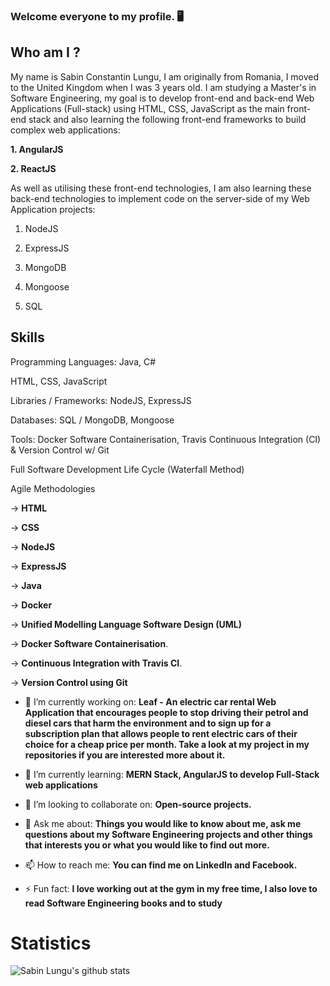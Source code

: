 ### Welcome everyone to my profile. 🖥

## Who am I ?  ##

My name is Sabin Constantin Lungu, I am originally from Romania, I moved to the United Kingdom when I was 3 years old. I am studying a Master's in Software Engineering, my goal is to develop front-end and back-end Web Applications (Full-stack) using HTML, CSS, JavaScript as the main front-end stack and also learning the following front-end frameworks to build complex web applications:

**1. AngularJS**

**2. ReactJS**

As well as utilising these front-end technologies, I am also learning these back-end technologies to implement code on the server-side of my Web Application projects:

1. NodeJS

2. ExpressJS

3. MongoDB

4. Mongoose

5. SQL


## Skills ##

Programming Languages: Java, C#

HTML, CSS, JavaScript

Libraries / Frameworks: NodeJS, ExpressJS

Databases: SQL / MongoDB, Mongoose

Tools: Docker Software Containerisation, Travis Continuous Integration (CI) & Version Control w/ Git

Full Software Development Life Cycle (Waterfall Method)

Agile Methodologies

-> **HTML**

-> **CSS**

-> **NodeJS**

-> **ExpressJS**

-> **Java**

-> **Docker**

-> **Unified Modelling Language Software Design (UML)**

-> **Docker Software Containerisation**.

-> **Continuous Integration with Travis CI**.

-> **Version Control using Git**


- 🔭 I’m currently working on: **Leaf - An electric car rental Web Application that encourages people to stop driving their petrol and diesel cars that harm the environment and to sign up for a subscription plan that allows people to rent electric cars of their choice for a cheap price per month. Take a look at my project in my repositories if you are interested more about it.**


- 🌱 I’m currently learning: **MERN Stack, AngularJS to develop Full-Stack web applications**
- 👯 I’m looking to collaborate on: **Open-source projects.**
- 💬 Ask me about: **Things you would like to know about me, ask me questions about my Software Engineering projects and other things that interests you or what you would like to find out more.**
- 📫 How to reach me: **You can find me on LinkedIn and Facebook.**
- ⚡ Fun fact: **I love working out at the gym in my free time, I also love to read Software Engineering books and to study**

# Statistics

![Sabin Lungu's github stats](https://github-readme-stats.vercel.app/api?username=sabinlungudotcpp&hide=["issues"]&show_icons=true)
